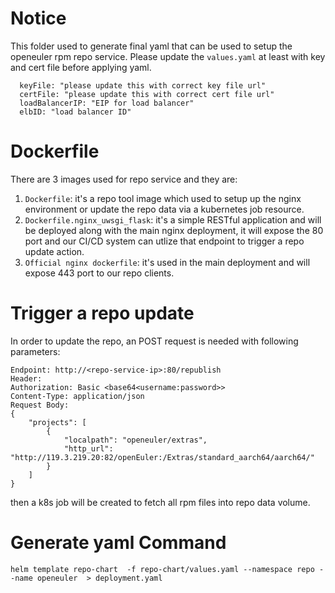 # Notice
This folder used to generate final yaml that can be used to setup the openeuler rpm repo service.
Please update the `values.yaml` at least with key and cert file before applying yaml.
```$xslt
  keyFile: "please update this with correct key file url"
  certFile: "please update this with correct cert file url"
  loadBalancerIP: "EIP for load balancer"
  elbID: "load balancer ID"
```

# Dockerfile
There are 3 images used for repo service and they are:
1. ``Dockerfile``: it's a repo tool image which used to setup up the nginx environment or update the repo
data via a kubernetes job resource.
2. ``Dockerfile.nginx_uwsgi_flask``: it's a simple RESTful application and will be deployed along with the main nginx
deployment, it will expose the 80 port and our CI/CD system can utlize that endpoint to trigger a repo update action.
3. ``Official nginx dockerfile``: it's used in the main deployment and will expose 443 port to our repo clients.

# Trigger a repo update
In order to update the repo, an POST request is needed with following parameters:
```$xslt
Endpoint: http://<repo-service-ip>:80/republish
Header:
Authorization: Basic <base64<username:password>>
Content-Type: application/json
Request Body:
{
    "projects": [
        {
            "localpath": "openeuler/extras",
            "http_url": "http://119.3.219.20:82/openEuler:/Extras/standard_aarch64/aarch64/"
        }
    ]
}
```
then a k8s job will be created to fetch all rpm files into repo data volume.

# Generate yaml Command
```$xslt
helm template repo-chart  -f repo-chart/values.yaml --namespace repo --name openeuler  > deployment.yaml
```
